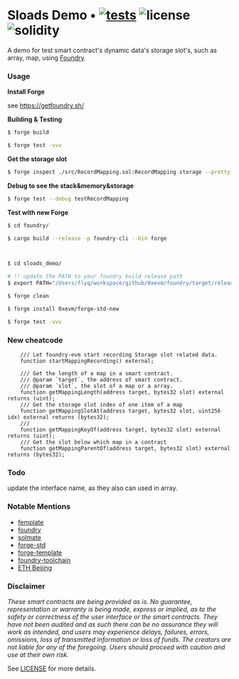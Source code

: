 # Sloads Demo • [![tests](https://github.com/0xevm/sloads_demo/actions/workflows/ci.yml/badge.svg?label=tests)](https://github.com/0xevm/sloads_demo/actions/workflows/ci.yml) ![license](https://img.shields.io/github/license/0xevm/sloads_demo?label=license) ![solidity](https://img.shields.io/badge/solidity-^0.8.19-green)

A demo for test smart contract's dynamic data's storage slot's, such as array, map, using [Foundry](https://getfoundry.sh/).

### Usage

**Install Forge**

see https://getfoundry.sh/

**Building & Testing**

```sh
$ forge build

$ forge test -vvv
```

**Get the storage slot**
```sh
$ forge inspect ./src/RecordMapping.sol:RecordMapping storage --pretty
```

**Debug to see the stack&memory&storage**

```sh
$ forge test --debug testRecordMapping
```

**Test with new Forge**
```sh
$ cd foundry/

$ cargo build --release -p foundry-cli --bin forge   



$ cd sloads_demo/

# !! update the PATH to your foundry build release path
$ export PATH="/Users/flyq/workspace/github/0xevm/foundry/target/release:$PATH"

$ forge clean

$ forge install 0xevm/forge-std-new

$ forge test -vvv

```

### New cheatcode

```solidity
    /// Let foundry-evm start recording Storage slot related data.
    function startMappingRecording() external;

    /// Get the length of a map in a smart contract.
    /// @param `target`, the address of smart contract.
    /// @param `slot`, the slot of a map or a array.
    function getMappingLength(address target, bytes32 slot) external returns (uint);
    /// Get the storage slot index of one item of a map
    function getMappingSlotAt(address target, bytes32 slot, uint256 idx) external returns (bytes32);
    /// 
    function getMappingKeyOf(address target, bytes32 slot) external returns (uint);
    /// Get the slot below which map in a contract
    function getMappingParentOf(address target, bytes32 slot) external returns (bytes32);
```

### Todo
update the interface name, as they also can used in array.

### Notable Mentions

- [femplate](https://github.com/refcell/femplate)
- [foundry](https://github.com/foundry-rs/foundry)
- [solmate](https://github.com/Rari-Capital/solmate)
- [forge-std](https://github.com/brockelmore/forge-std)
- [forge-template](https://github.com/foundry-rs/forge-template)
- [foundry-toolchain](https://github.com/foundry-rs/foundry-toolchain)
- [ETH Beijing](https://github.com/WTFAcademy/ETHBeijing)


### Disclaimer

_These smart contracts are being provided as is. No guarantee, representation or warranty is being made, express or implied, as to the safety or correctness of the user interface or the smart contracts. They have not been audited and as such there can be no assurance they will work as intended, and users may experience delays, failures, errors, omissions, loss of transmitted information or loss of funds. The creators are not liable for any of the foregoing. Users should proceed with caution and use at their own risk._

See [LICENSE](./LICENSE) for more details.
